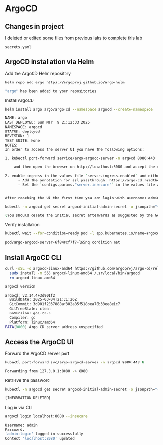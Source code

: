 # ArgoCD

## Changes in project

I deleted or edited some files from previous labs to complete this lab

```
secrets.yaml
```

## ArgoCD installation via Helm

Add the ArgoCD Helm repository

```bash
helm repo add argo https://argoproj.github.io/argo-helm

"argo" has been added to your repositories
```

Install ArgoCD

```bash
helm install argo argo/argo-cd --namespace argocd --create-namespace

NAME: argo
LAST DEPLOYED: Sun Mar  9 21:12:33 2025
NAMESPACE: argocd
STATUS: deployed
REVISION: 1
TEST SUITE: None
NOTES:
In order to access the server UI you have the following options:

1. kubectl port-forward service/argo-argocd-server -n argocd 8080:443

    and then open the browser on http://localhost:8080 and accept the certificate

2. enable ingress in the values file `server.ingress.enabled` and either
      - Add the annotation for ssl passthrough: https://argo-cd.readthedocs.io/en/stable/operator-manual/ingress/#option-1-ssl-passthrough
      - Set the `configs.params."server.insecure"` in the values file and terminate SSL at your ingress: https://argo-cd.readthedocs.io/en/stable/operator-manual/ingress/#option-2-multiple-ingress-objects-and-hosts


After reaching the UI the first time you can login with username: admin and the random password generated during the installation. You can find the password by running:

kubectl -n argocd get secret argocd-initial-admin-secret -o jsonpath="{.data.password}" | base64 -d

(You should delete the initial secret afterwards as suggested by the Getting Started Guide: https://argo-cd.readthedocs.io/en/stable/getting_started/#4-login-using-the-cli)
```

Verify installation

```bash
kubectl wait --for=condition=ready pod -l app.kubernetes.io/name=argocd-server -n argocd --timeout=90s

pod/argo-argocd-server-6f848cf7f7-l65nq condition met
```

## Install ArgoCD CLI

```bash
curl -sSL -o argocd-linux-amd64 https://github.com/argoproj/argo-cd/releases/latest/download/argocd-linux-amd64
  sudo install -m 555 argocd-linux-amd64 /usr/local/bin/argocd
  rm argocd-linux-amd64
```

```bash
argocd version

argocd: v2.14.4+3d901f2
  BuildDate: 2025-03-04T21:21:26Z
  GitCommit: 3d901f2037888af302a85f518bea70b33ee8e1c7
  GitTreeState: clean
  GoVersion: go1.23.3
  Compiler: gc
  Platform: linux/amd64
FATA[0000] Argo CD server address unspecified
```

## Access the ArgoCD UI

Forward the ArgoCD server port

```bash
kubectl port-forward svc/argo-argocd-server -n argocd 8080:443 &

Forwarding from 127.0.0.1:8080 -> 8080
```

Retrieve the password

```bash
kubectl -n argocd get secret argocd-initial-admin-secret -o jsonpath="{.data.password}" | base64 --decode

[INFORMATION DELETED]
```

Log in via CLI

```bash
argocd login localhost:8080 --insecure

Username: admin
Password: 
'admin:login' logged in successfully
Context 'localhost:8080' updated
```
